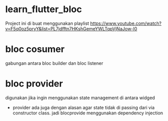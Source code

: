 # learn_flutter_bloc

Project ini di buat menggunakan playlist https://www.youtube.com/watch?v=F5q0oz5pryY&list=PL7jdfftn7HKshGemeYWLTqpVjNaJow-l0

# bloc cosumer
gabungan antara bloc builder dan bloc listener

# bloc provider
digunakan jika ingin menggunakan state management di antara widged

- provider ada juga dengan alasan agar state tidak di passing dari via constructor class. jadi blocprovide menggunakan dependency injection
